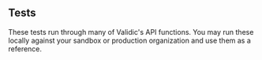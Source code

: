 ## Tests

These tests run through many of Validic's API functions. You may run these locally against your sandbox or production organization and use them as a reference.